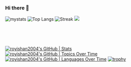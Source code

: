 ### Hi there 👋
![mystats](https://github-readme-stats.vercel.app/api?username=royishan2004&show_icons=true&theme=tokyonight)
![Top Langs](https://github-readme-stats.vercel.app/api/top-langs/?username=royishan2004&theme=tokyonight)
![Streak](https://github-readme-streak-stats.herokuapp.com/?user=royishan2004&theme=tokyonight&fire=A1EB02)
![](https://github-contributor-stats.vercel.app/api?username=royishan2004&limit=6&theme=tokyonight&combine_all_yearly_contributions=true)

<br/><br/><br/>

[![royishan2004's GitHub | Stats](https://stats.quine.sh/royishan2004/github?theme=dark)](https://quine.sh?utm_source=widgets&utm_campaign=royishan2004)
[![royishan2004's GitHub | Topics Over Time](https://stats.quine.sh/royishan2004/topics-over-time?theme=dark)](https://quine.sh?utm_source=widgets&utm_campaign=royishan2004)
[![royishan2004's GitHub | Languages Over Time](https://stats.quine.sh/royishan2004/languages-over-time?theme=dark)](https://quine.sh?utm_source=widgets&utm_campaign=royishan2004)
[![trophy](https://github-profile-trophy.vercel.app/?username=royishan2004&row=2&column=4&theme=tokyonight&margin-w=4)](https://github.com/greeenboi)


<!--
**royishan2004/royishan2004** is a ✨ _special_ ✨ repository because its `README.md` (this file) appears on your GitHub profile.

Here are some ideas to get you started:

- 🔭 I’m currently working on ...
- 🌱 I’m currently learning ...
- 👯 I’m looking to collaborate on ...
- 🤔 I’m looking for help with ...
- 💬 Ask me about ...
- 📫 How to reach me: ...
- 😄 Pronouns: ...
- ⚡ Fun fact: ...
-->
